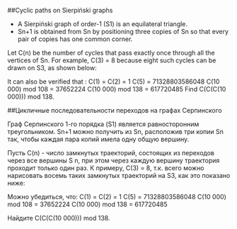 ##Cyclic paths on Sierpiński graphs

- A Sierpiński graph of order-1 (S1) is an equilateral triangle.
- Sn+1 is obtained from Sn by positioning three copies of Sn so that every pair of copies has one common corner.

Let C(n) be the number of cycles that pass exactly once through all the vertices of Sn.
For example, C(3) = 8 because eight such cycles can be drawn on S3, as shown below:

It can also be verified that :
C(1) = C(2) = 1
C(5) = 71328803586048
C(10 000) mod 108 = 37652224
C(10 000) mod 138 = 617720485
Find C(C(C(10 000))) mod 138.

##Цикличные последовательности переходов на графах Серпинского

Граф Серпинского 1-го порядка (S1) является равносторонним треугольником.
Sn+1 можно получить из Sn, расположив три копии Sn так, чтобы каждая пара копий имела одну общую вершину.


Пусть C(n) - число замкнутых траекторий, состоящих из переходов через все вершины S n, при этом через каждую вершину траектория проходит только один раз.
К примеру, C(3) = 8, т.к. всего можно нарисовать восемь таких замкнутых траекторий на S3, как это показано ниже:


Можно убедиться, что:
C(1) = C(2) = 1
C(5) = 71328803586048
C(10 000) mod 108 = 37652224
C(10 000) mod 138 = 617720485

Найдите C(C(C(10 000))) mod 138.

